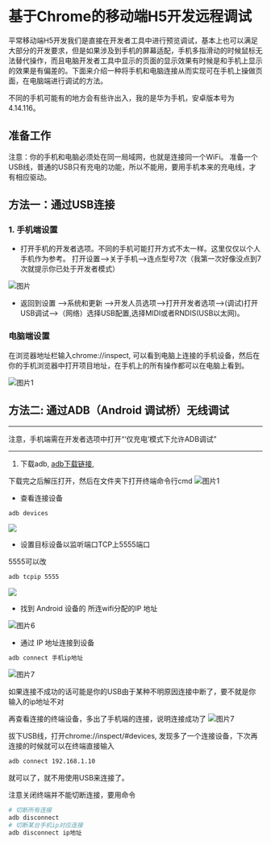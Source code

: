 # 基于Chrome的移动端H5开发远程调试

平常移动端H5开发我们是直接在开发者工具中进行预览调试，基本上也可以满足大部分的开发要求，但是如果涉及到手机的屏幕适配，手机多指滑动的时候鼠标无法替代操作，而且电脑开发者工具中显示的页面的显示效果有时候是和手机上显示的效果是有偏差的。下面来介绍一种将手机和电脑连接从而实现可在手机上操做页面，在电脑端进行调试的方法。

不同的手机可能有的地方会有些许出入，我的是华为手机，安卓版本号为4.14.116。


## 准备工作
注意：你的手机和电脑必须处在同一局域网，也就是连接同一个WiFi。
准备一个USB线，普通的USB只有充电的功能，所以不能用，要用手机本来的充电线，才有相应驱动。

## 方法一：通过USB连接
### 1. 手机端设置
* 打开手机的开发者选项。不同的手机可能打开方式不太一样。这里仅仅以个人手机作为参考。
打开设置——>关于手机——>连点型号7次（我第一次好像没点到7次就提示你已处于开发者模式）

![图片](./picture/mobile-web-01.jpg)

* 返回到设置 ——>系统和更新 ——>开发人员选项——>打开开发者选项——>(调试)打开USB调试——>（网络）选择USB配置,选择MIDI或者RNDIS(USB以太网)。

### 电脑端设置
在浏览器地址栏输入chrome://inspect, 可以看到电脑上连接的手机设备，然后在你的手机浏览器中打开项目地址，在手机上的所有操作都可以在电脑上看到。

![图片1](./picture/mobile-web-02.png)


## 方法二: 通过ADB（Android 调试桥）无线调试

***
注意，手机端需在开发者选项中打开“‘仅充电’模式下允许ADB调试”
***

 1. 下载adb, [adb下载链接](https://developer.android.google.cn/studio/releases/platform-tools?hl=zh-cn),

 下载完之后解压打开，然后在文件夹下打开终端命令行cmd
 ![图片1](./picture/mobile-web-03.png)

* 查看连接设备
```bash
adb devices
```
![](./picture/mobile-web-04.png)

* 设置目标设备以监听端口TCP上5555端口

5555可以改

```bash
adb tcpip 5555
```
![](./picture/mobile-web-05.png)

* 找到 Android 设备的 所连wifi分配的IP 地址

![图片6](./picture/mobile-web-06.jpg)

* 通过 IP 地址连接到设备
```bash
adb connect 手机ip地址
```

![图片7](./picture/mobile-web-07.png)

如果连接不成功的话可能是你的USB由于某种不明原因连接中断了，要不就是你输入的ip地址不对

再查看连接的终端设备，多出了手机端的连接，说明连接成功了
![图片7](./picture/mobile-web-08.png)

拔下USB线，打开chrome://inspect/#devices, 发现多了一个连接设备，下次再连接的时候就可以在终端直接输入
```bash
adb connect 192.168.1.10
```
就可以了，就不用使用USB来连接了。

注意关闭终端并不能切断连接，要用命令
```bash
# 切断所有连接
adb disconnect
# 切断某台手机ip对应连接
adb disconnect ip地址
```




